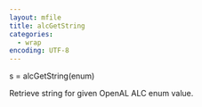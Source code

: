 ```yaml
---
layout: mfile
title: alcGetString
categories:
  - wrap
encoding: UTF-8
---
```


s = alcGetString(enum)

Retrieve string for given OpenAL ALC enum value.
